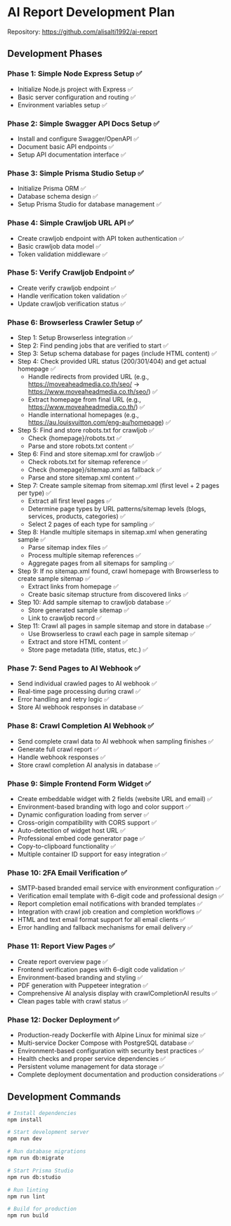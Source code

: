 # AI Report Development Plan

Repository: https://github.com/alisalti1992/ai-report

## Development Phases

### Phase 1: Simple Node Express Setup ✅
- Initialize Node.js project with Express ✅
- Basic server configuration and routing ✅
- Environment variables setup ✅

### Phase 2: Simple Swagger API Docs Setup ✅
- Install and configure Swagger/OpenAPI ✅
- Document basic API endpoints ✅
- Setup API documentation interface ✅

### Phase 3: Simple Prisma Studio Setup ✅
- Initialize Prisma ORM ✅
- Database schema design ✅
- Setup Prisma Studio for database management ✅

### Phase 4: Simple Crawljob URL API ✅
- Create crawljob endpoint with API token authentication ✅
- Basic crawljob data model ✅
- Token validation middleware ✅

### Phase 5: Verify Crawljob Endpoint ✅
- Create verify crawljob endpoint ✅
- Handle verification token validation ✅
- Update crawljob verification status ✅

### Phase 6: Browserless Crawler Setup ✅
- Step 1: Setup Browserless integration ✅
- Step 2: Find pending jobs that are verified to start ✅
- Step 3: Setup schema database for pages (include HTML content) ✅
- Step 4: Check provided URL status (200/301/404) and get actual homepage ✅
  - Handle redirects from provided URL (e.g., https://moveaheadmedia.co.th/seo/ → https://www.moveaheadmedia.co.th/seo/) ✅
  - Extract homepage from final URL (e.g., https://www.moveaheadmedia.co.th/) ✅
  - Handle international homepages (e.g., https://au.louisvuitton.com/eng-au/homepage) ✅
- Step 5: Find and store robots.txt for crawljob ✅
  - Check {homepage}/robots.txt ✅
  - Parse and store robots.txt content ✅
- Step 6: Find and store sitemap.xml for crawljob ✅
  - Check robots.txt for sitemap reference ✅
  - Check {homepage}/sitemap.xml as fallback ✅
  - Parse and store sitemap.xml content ✅
- Step 7: Create sample sitemap from sitemap.xml (first level + 2 pages per type) ✅
  - Extract all first level pages ✅
  - Determine page types by URL patterns/sitemap levels (blogs, services, products, categories) ✅
  - Select 2 pages of each type for sampling ✅
- Step 8: Handle multiple sitemaps in sitemap.xml when generating sample ✅
  - Parse sitemap index files ✅
  - Process multiple sitemap references ✅
  - Aggregate pages from all sitemaps for sampling ✅
- Step 9: If no sitemap.xml found, crawl homepage with Browserless to create sample sitemap ✅
  - Extract links from homepage ✅
  - Create basic sitemap structure from discovered links ✅
- Step 10: Add sample sitemap to crawljob database ✅
  - Store generated sample sitemap ✅
  - Link to crawljob record ✅
- Step 11: Crawl all pages in sample sitemap and store in database ✅
  - Use Browserless to crawl each page in sample sitemap ✅
  - Extract and store HTML content ✅
  - Store page metadata (title, status, etc.) ✅

### Phase 7: Send Pages to AI Webhook ✅
- Send individual crawled pages to AI webhook ✅
- Real-time page processing during crawl ✅
- Error handling and retry logic ✅
- Store AI webhook responses in database ✅

### Phase 8: Crawl Completion AI Webhook ✅
- Send complete crawl data to AI webhook when sampling finishes ✅
- Generate full crawl report ✅
- Handle webhook responses ✅
- Store crawl completion AI analysis in database ✅

### Phase 9: Simple Frontend Form Widget ✅
- Create embeddable widget with 2 fields (website URL and email) ✅
- Environment-based branding with logo and color support ✅
- Dynamic configuration loading from server ✅
- Cross-origin compatibility with CORS support ✅
- Auto-detection of widget host URL ✅
- Professional embed code generator page ✅
- Copy-to-clipboard functionality ✅
- Multiple container ID support for easy integration ✅

### Phase 10: 2FA Email Verification ✅
- SMTP-based branded email service with environment configuration ✅
- Verification email template with 6-digit code and professional design ✅
- Report completion email notifications with branded templates ✅
- Integration with crawl job creation and completion workflows ✅
- HTML and text email format support for all email clients ✅
- Error handling and fallback mechanisms for email delivery ✅

### Phase 11: Report View Pages ✅
- Create report overview page ✅
- Frontend verification pages with 6-digit code validation ✅
- Environment-based branding and styling ✅
- PDF generation with Puppeteer integration ✅
- Comprehensive AI analysis display with crawlCompletionAI results ✅
- Clean pages table with crawl status ✅

### Phase 12: Docker Deployment ✅
- Production-ready Dockerfile with Alpine Linux for minimal size ✅
- Multi-service Docker Compose with PostgreSQL database ✅
- Environment-based configuration with security best practices ✅
- Health checks and proper service dependencies ✅
- Persistent volume management for data storage ✅
- Complete deployment documentation and production considerations ✅

## Development Commands

```bash
# Install dependencies
npm install

# Start development server
npm run dev

# Run database migrations
npm run db:migrate

# Start Prisma Studio
npm run db:studio

# Run linting
npm run lint

# Build for production
npm run build
```